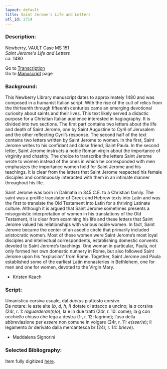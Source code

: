 ```yaml
---
layout: default
title: Saint Jerome's Life and Letters
utl_id: 2714
---
```


###  Description:

Newberry, VAULT Case MS 151<br>
_Saint Jerome's Life and Letters_<br>
ca. 1480

Go to [Transcription](https://centerfordigitalhumanities.github.io/Newberry-Italian-paleography/transcription/014)<br>
Go to [Manuscript](https://centerfordigitalhumanities.github.io/Newberry-Italian-paleography/www/record.html?id=014) page 

###  Background:

This Newberry Library manuscript dates to approximately 1480 and was composed in a humanist Italian script. With the rise of the cult of relics from the thirteenth through fifteenth centuries came an emerging devotional curiosity about saints and their lives. This text likely served a didactic purpose for a Christian Italian audience interested in hagiography. It is divided into two sections. The first part contains two letters about the life and death of Saint Jerome, one by Saint Augustine to Cyril of Jerusalem and the other reflecting Cyril’s response. The second half of the text contains two letters written by Saint Jerome to women. In the first, Saint Jerome writes to his confidant and close friend, Saint Paula. In the second letter, Saint Jerome instructs a noble Roman virgin about the importance of virginity and chastity. The choice to transcribe the letters Saint Jerome wrote to women instead of the ones in which he corresponded with men emphasizes the importance women held for Saint Jerome and his teachings. It is clear from the letters that Saint Jerome respected his female disciples and continuously interacted with them in an intimate manner throughout his life.

Saint Jerome was born in Dalmatia in 345 C.E. to a Christian family. The saint was a prolific translator of Greek and Hebrew texts into Latin and was the first to translate the Old Testament into Latin for a thriving Latinate culture. Although it is argued that Saint Jerome sometimes presents a misogynistic interpretation of women in his translations of the Old Testament, it is clear from examining his life and these letters that Saint Jerome valued his relationships with various noble women. In fact, Saint Jerome became the center of an ascetic circle that primarily included aristocratic women. Most of these women were Saint Jerome’s most loyal disciples and intellectual correspondents, establishing domestic convents devoted to Saint Jerome’s teachings. One woman in particular, Paula, not only formed her own domestic nunnery in Rome, but also followed Saint Jerome upon his “explusion” from Rome. Together, Saint Jerome and Paula established some of the earliest Latin monasteries in Bethlehem, one for men and one for women, devoted to the Virgin Mary.
-  Kristen Keach

###  Script:

Umanistica corsiva usuale, dal _ductus_ piuttosto corsivo.<br>
Da notare: le aste alte (_b_, _d_, _h_, _l_) dotate di attacco a uncino; la _a_ corsiva (24r, r. 1: _raguarderan(n)o_); la e in due tratti (24r, r. 10: come); la g con occhiello chiuso che lega a destra (1r, r. 12: lagrime); l’uso della abbreviazione per _essere_ non comune in volgare (24r, r. 11: _e(sser)e_); il legamento _br_ derivato dalla mercantesca br (24r, r. 14: _brieve_).<br>
- Maddalena Signorini

###  Selected Bibliography:

Item fully digitized [here](http://collections.carli.illinois.edu/cdm/ref/collection/nby_dig/id/12976).

